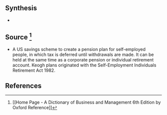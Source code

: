 ## Synthesis
- 
## Source [^1]
- A US savings scheme to create a pension plan for self-employed people, in which tax is deferred until withdrawals are made. It can be held at the same time as a corporate pension or individual retirement account. Keogh plans originated with the Self-Employment Individuals Retirement Act 1982.
## References

[^1]: [[Home Page - A Dictionary of Business and Management 6th Edition by Oxford Reference]]
